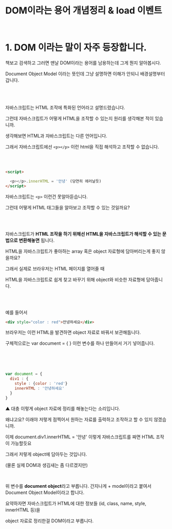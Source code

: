 # DOM이라는 용어 개념정리 & load 이벤트

<br>

# 1. DOM 이라는 말이 자주 등장합니다.

책보고 검색하고 그러면 맨날 DOM이라는 용어를 남용하는데 그게 뭔지 알아봅시다.

Document Object Model 이라는 뜻인데 그냥 설명하면 이해가 안되니 배경설명부터 갑니다.

<br>
<br>
<br>
자바스크립트는 HTML 조작에 특화된 언어라고 설명드렸습니다.

그런데 자바스크립트가 어떻게 HTML을 조작할 수 있는지 원리를 생각해본 적이 있습니까.

생각해보면 HTML과 자바스크립트는 다른 언어입니다.

그래서 자바스크립트에선 `<p></p>` 이런 html을 직접 해석하고 조작할 수 없습니다.

<br>
<br>

```html
<script>

  <p></p>.innerHTML = '안녕' (당연히 에러날듯)
</script>
```

자바스크립트는 `<p>` 이런건 못알아듣습니다.

그런데 어떻게 HTML 태그들을 알아보고 조작할 수 있는 것일까요?

<br>
<br>

자바스크립트가 **HTML 조작을 하기 위해선 HTML을 자바스크립트가 해석할 수 있는 문법으로 변환해놓면** 됩니다.

HTML을 자바스크립트가 좋아하는 array 혹은 object 자료형에 담아버리는게 좋지 않을까요?

그래서 실제로 브라우저는 HTML 페이지를 열어줄 때

HTML을 자바스크립트로 쉽게 찾고 바꾸기 위해 object와 비슷한 자료형에 담아줍니다.

<br>
<br>

예를 들어서

```html
<div style="color : red">안녕하세요</div>
```

브라우저는 이런 HTML을 발견하면 object 자료로 바꿔서 보관해둡니다.

구체적으로는 var document = { } 이런 변수를 하나 만들어서 거기 넣어줍니다.

<br>
<br>
<br>

```js
var document = {
  div1 : {
    style : {color : 'red'}
    innerHTML : '안녕하세요'
  }
}
```

▲ 대충 이렇게 object 자료에 정리를 해놓는다는 소리입니다.

왜냐고요? 이래야 저렇게 점찍어서 원하는 자료를 출력하고 조작하고 할 수 있지 않겠습니까.

이제 document.div1.innerHTML = '안녕' 이렇게 자바스크립트를 짜면 HTML 조작이 가능할듯요

그래서 저렇게 object에 담아두는 것입니다.

(물론 실제 DOM과 생김새는 좀 다르겠지만)

<br>

위 변수를 **document object**라고 부릅니다. 간지나게 + model이라고 붙여서 Document Object Model이라고 합니다.

요약하자면 자바스크립트가 HTML에 대한 정보들 (id, class, name, style, innerHTML 등)을

object 자료로 정리한걸 DOM이라고 부릅니다.

